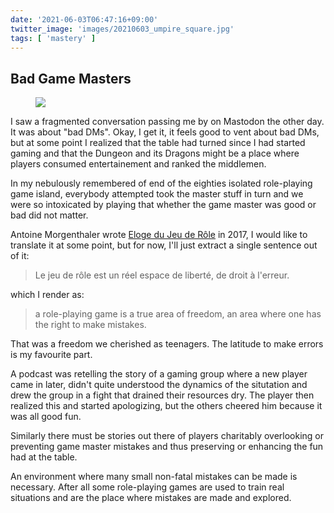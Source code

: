 ```yaml
---
date: '2021-06-03T06:47:16+09:00'
twitter_image: 'images/20210603_umpire_square.jpg'
tags: [ 'mastery' ]
---
```


## Bad Game Masters

<figure class="right">
<img src="images/20210603_umpire.jpg" loading="lazy" />
<figcaption>
</figcaption>
</figure>

I saw a fragmented conversation passing me by on Mastodon the other day. It was about "bad DMs". Okay, I get it, it feels good to vent about bad DMs, but at some point I realized that the table had turned since I had started gaming and that the Dungeon and its Dragons might be a place where players consumed entertainement and ranked the middlemen.

In my nebulously remembered of end of the eighties isolated role-playing game island, everybody attempted took the master stuff in turn and we were so intoxicated by playing that whether the game master was good or bad did not matter.

Antoine Morgenthaler wrote [Eloge du Jeu de Rôle](https://romaricbriand.fr/documentsdivers/ELOGE_V1_2.pdf) in 2017, I would like to translate it at some point, but for now, I'll just extract a single sentence out of it:

> Le jeu de rôle est un réel espace de liberté, de droit à l'erreur.

which I render as:

> a role-playing game is a true area of freedom, an area where one has the right to make mistakes.

That was a freedom we cherished as teenagers. The latitude to make errors is my favourite part.

A podcast was retelling the story of a gaming group where a new player came in later, didn't quite understood the dynamics of the situtation and drew the group in a fight that drained their resources dry. The player then realized this and started apologizing, but the others cheered him because it was all good fun.

Similarly there must be stories out there of players charitably overlooking or preventing game master mistakes and thus preserving or enhancing the fun had at the table.

An environment where many small non-fatal mistakes can be made is necessary. After all some role-playing games are used to train real situations and are the place where mistakes are made and explored.

